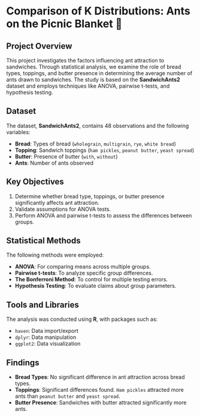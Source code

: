 
# Comparison of K Distributions: Ants on the Picnic Blanket 🐜

## Project Overview
This project investigates the factors influencing ant attraction to sandwiches. Through statistical analysis, we examine the role of bread types, toppings, and butter presence in determining the average number of ants drawn to sandwiches. The study is based on the **SandwichAnts2** dataset and employs techniques like ANOVA, pairwise t-tests, and hypothesis testing.

## Dataset
The dataset, **SandwichAnts2**, contains 48 observations and the following variables:
- **Bread**: Types of bread (`wholegrain`, `multigrain`, `rye`, `white bread`)
- **Topping**: Sandwich toppings (`ham pickles`, `peanut butter`, `yeast spread`)
- **Butter**: Presence of butter (`with`, `without`)
- **Ants**: Number of ants observed

## Key Objectives
1. Determine whether bread type, toppings, or butter presence significantly affects ant attraction.
2. Validate assumptions for ANOVA tests.
3. Perform ANOVA and pairwise t-tests to assess the differences between groups.

## Statistical Methods
The following methods were employed:
- **ANOVA**: For comparing means across multiple groups.
- **Pairwise t-tests**: To analyze specific group differences.
- **The Bonferroni Method**: To control for multiple testing errors.
- **Hypothesis Testing**: To evaluate claims about group parameters.

## Tools and Libraries
The analysis was conducted using **R**, with packages such as:
- `haven`: Data import/export
- `dplyr`: Data manipulation
- `ggplot2`: Data visualization

## Findings
- **Bread Types**: No significant difference in ant attraction across bread types.
- **Toppings**: Significant differences found. `Ham pickles` attracted more ants than `peanut butter` and `yeast spread`.
- **Butter Presence**: Sandwiches with butter attracted significantly more ants.
